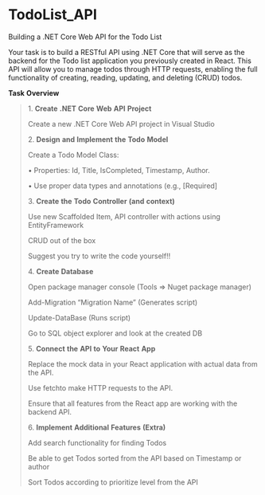 # TodoList_API
[Guide]: (https://learn.microsoft.com/en-us/aspnet/core/tutorials/first-web-api?view=aspnetcore-8.0&tabs=visual-studio)  
  
Building a .NET Core Web API for the Todo List

Your task is to build a RESTful API using .NET Core that will serve as
the backend for the Todo list application you previously created in
React. This API will allow you to manage todos through HTTP requests,
enabling the full functionality of creating, reading, updating, and
deleting (CRUD) todos.

**Task** **Overview**

> 1\. **Create** **.NET** **Core** **Web** **API** **Project**
>
> Create a new .NET Core Web API project in Visual Studio
>
> 2\. **Design** **and** **Implement** **the** **Todo** **Model**
>
> Create a Todo Model Class:
>
> • Properties: Id, Title, IsCompleted, Timestamp, Author.
>
> • Use proper data types and annotations (e.g., \[Required\]
>
> 3\. **Create** **the** **Todo** **Controller** **(and** **context)**
>
> Use new Scaffolded Item, API controller with actions using
> EntityFramework
>
> CRUD out of the box
>
> Suggest you try to write the code yourself!!
>
> 4\. **Create** **Database**
>
> Open package manager console (Tools =\> Nuget package manager)
>
> Add-Migration “Migration Name” (Generates script)
>
> Update-DataBase (Runs script)
>
> Go to SQL object explorer and look at the created DB
>
> 5\. **Connect** **the** **API** **to** **Your** **React** **App**
>
> Replace the mock data in your React application with actual data from
> the API.
>
> Use fetchto make HTTP requests to the API.
>
> Ensure that all features from the React app are working with the
> backend API.
>
> 6\. **Implement** **Additional** **Features** **(Extra)**
>
> Add search functionality for finding Todos
>
> Be able to get Todos sorted from the API based on Timestamp or author
>
> Sort Todos according to prioritize level from the API


